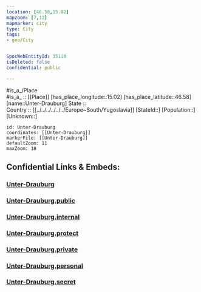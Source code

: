 ```yaml
---
location: [46.58,15.02] 
mapzoom: [7,12] 
mapmarker: city 
type: City
tags:
- geo/City


SpocWebEntityId: 35118
isDeleted: false
confidential: public

---
```

#is_a_/Place  
#is_a_ :: [[Place]] 
[has_place_longitude::15.02] 
[has_place_latitude::46.58] 
[name::Unter-Drauburg] 
State ::  
Country :: [[../../../../../../Europe~South/Yugoslavia]] 
[StateId::] 
[Population::] 
[Unknown::] 


```leaflet
id: Unter-Drauburg
coordinates: [[Unter-Drauburg]] 
markerFile: [[Unter-Drauburg]] 
defaultZoom: 11 
maxZoom: 18
```


## Confidential Links & Embeds: 

### [Unter-Drauburg](/_Standards/Earth/Continent/Europe/Europe~Central/Slovenia/Regions~Slovenia/Koroška/counties~Koroška/Dravograd/City/Unter-Drauburg.md) 

### [Unter-Drauburg.public](/_public/Earth/Continent/Europe/Europe~Central/Slovenia/Regions~Slovenia/Koroška/counties~Koroška/Dravograd/City/Unter-Drauburg.public.md) 

### [Unter-Drauburg.internal](/_internal/Earth/Continent/Europe/Europe~Central/Slovenia/Regions~Slovenia/Koroška/counties~Koroška/Dravograd/City/Unter-Drauburg.internal.md) 

### [Unter-Drauburg.protect](/_protect/Earth/Continent/Europe/Europe~Central/Slovenia/Regions~Slovenia/Koroška/counties~Koroška/Dravograd/City/Unter-Drauburg.protect.md) 

### [Unter-Drauburg.private](/_private/Earth/Continent/Europe/Europe~Central/Slovenia/Regions~Slovenia/Koroška/counties~Koroška/Dravograd/City/Unter-Drauburg.private.md) 

### [Unter-Drauburg.personal](/_personal/Earth/Continent/Europe/Europe~Central/Slovenia/Regions~Slovenia/Koroška/counties~Koroška/Dravograd/City/Unter-Drauburg.personal.md) 

### [Unter-Drauburg.secret](/_secret/Earth/Continent/Europe/Europe~Central/Slovenia/Regions~Slovenia/Koroška/counties~Koroška/Dravograd/City/Unter-Drauburg.secret.md)

